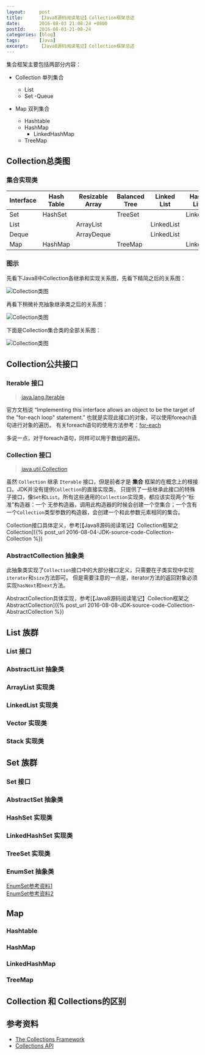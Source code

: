 ```yaml
---
layout:     post
title:      【Java8源码阅读笔记】Collection框架总述
date:       2016-08-03 21:08:24 +0800
postId:     2016-08-03-21-08-24
categories: [blog]
tags:       [Java]
excerpt:    【Java8源码阅读笔记】Collection框架总述
---
```


集合框架主要包括两部分内容：
* Collection 单列集合
    - List
    - Set
    -Queue

* Map 双列集合
    - Hashtable
    - HashMap
        * LinkedHashMap
    - TreeMap



## Collection总类图

### 集合实现类


Interface   |   Hash Table  |   Resizable Array |   Balanced Tree   |   Linked List     |   Hash Table + Linked List
----|----|----|----|----|----
Set         |   HashSet     |                   |  TreeSet          |                   |   LinkedHashSet   
List        |               |   ArrayList       |                   |   LinkedList      | 
Deque       |               |   ArrayDeque      |                   |   LinkedList      |    
Map         |   HashMap     |                   |  TreeMap          |                   |   LinkedHashMap

### 图示
先看下Java8中Collection各继承和实现关系图，先看下精简之后的关系图：

![Collection类图](/image/post/2016/08/03/20160803-Collection01.png)

再看下稍微补充抽象继承类之后的关系图：

![Collection类图](/image/post/2016/08/03/20160803-Collection02.png)

下面是Collection集合类的全部关系图：

![Collection类图](/image/post/2016/08/03/20160803-Collection03.png)


## Collection公共接口

### Iterable 接口

> [java.lang.Iterable](https://docs.oracle.com/javase/8/docs/api/java/lang/Iterable.html)

官方文档说 “Implementing this interface allows an object to be the target of the "for-each loop" statement.”
也就是实现此接口的对象，可以使用foreach语句进行对象的遍历。
有关foreach语句的使用方法参考：[for-each](https://docs.oracle.com/javase/8/docs/technotes/guides/language/foreach.html)

多说一点，对于foreach语句，同样可以用于数组的遍历。

### Collection 接口

> [java.util.Collection](https://docs.oracle.com/javase/8/docs/api/java/util/Collection.html)

虽然 `Collection` 继承 `Iterable` 接口，但是前者才是 <b>集合</b> 框架的在概念上的根接口。JDK并没有提供`Collection`的直接实现类，
只提供了一些继承此接口的特殊子接口，像`Set`和`List`。所有这些通用的`Collection`实现类，都应该实现两个“标准”构造器：一个
无参构造器，调用此构造器的时候会创建一个空集合；一个含有一个`Collection`类型参数的构造器，会创建一个和此参数元素相同的集合。

Collection接口具体定义，参考[【Java8源码阅读笔记】Collection框架之Collection]({% post_url 2016-08-04-JDK-source-code-Collection-Collection %})

### AbstractCollection 抽象类
此抽象类实现了`Collection`接口中的大部分接口定义，只需要在子类实现中实现`iterator`和`size`方法即可。
但是需要注意的一点是，iterator方法的返回對象必须实现`hasNext`和`next`方法。


AbstractCollection具体实现，参考[【Java8源码阅读笔记】Collection框架之AbstractCollection]({% post_url 2016-08-08-JDK-source-code-Collection-AbstractCollection %})

## List 族群

### List 接口

### AbstractList 抽象类

### ArrayList 实现类

### LinkedList 实现类

### Vector 实现类

### Stack 实现类

## Set 族群

### Set 接口

### AbstractSet 抽象类

### HashSet 实现类

### LinkedHashSet 实现类

### TreeSet 实现类

### EnumSet 抽象类

[EnumSet参考资料1](http://www.cnblogs.com/accessking/p/4200000.html)  
[EnumSet参考资料2](http://blog.csdn.net/hudashi/article/details/6943843/)

## Map

### Hashtable

### HashMap

### LinkedHashMap

### TreeMap

## Collection 和 Collections的区别

## 参考资料

* [The Collections Framework](https://docs.oracle.com/javase/8/docs/technotes/guides/collections/index.html)  
* [Collections API](https://docs.oracle.com/javase/8/docs/api/java/util/package-summary.html)  

